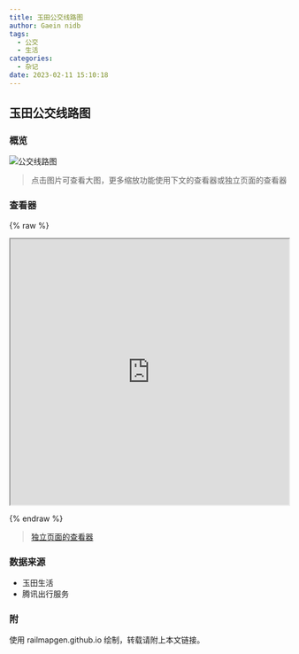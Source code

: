```yaml
---
title: 玉田公交线路图
author: Gaein nidb
tags: 
  - 公交
  - 生活
categories: 
  - 杂记
date: 2023-02-11 15:10:18
---
```


## 玉田公交线路图

### 概览

![公交线路图](https://img.cdn.gaein.cn/website_used/blog/Yutian-bus-map/1.webp)

> 点击图片可查看大图，更多缩放功能使用下文的查看器或独立页面的查看器

### 查看器

{% raw %}

<iframe title="页内查看器" width="100%" height="480" src="https://static.cdn.gaein.cn/yutian-bus-map-viewer/"></iframe>

{% endraw %}

> [独立页面的查看器](https://static.cdn.gaein.cn/yutian-bus-map-viewer/)

### 数据来源

* 玉田生活
* 腾讯出行服务

### 附

使用 railmapgen.github.io 绘制，转载请附上本文链接。
